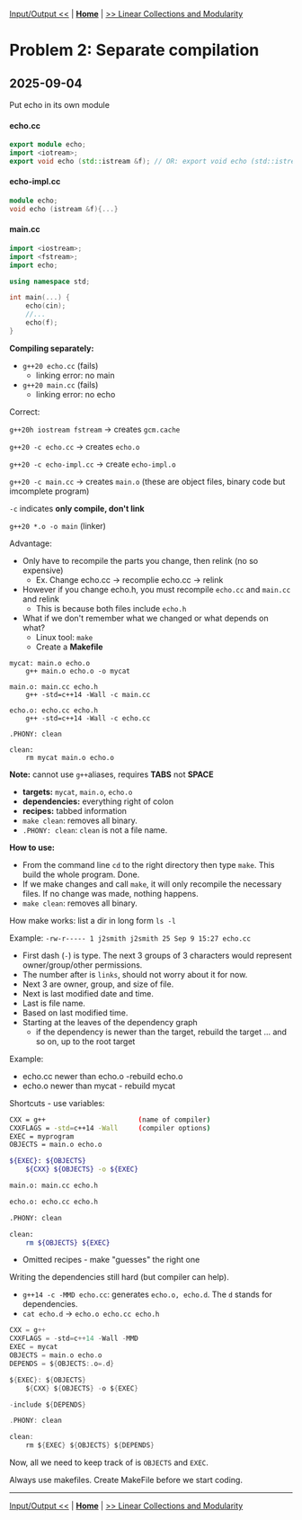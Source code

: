 [Input/Output <<](./problem_1.md) | [**Home**](../README.md) | [>> Linear Collections and Modularity](./problem_3.md) 
# Problem 2: Separate compilation
## **2025-09-04**
Put echo in its own module

#### echo.cc
```C++
export module echo;
import <iotream>;
export void echo (std::istream &f); // OR: export void echo (std::istream &);
```

#### echo-impl.cc
```C++
module echo;
void echo (istream &f){...}
```

#### main.cc
```C++
import <iostream>;
import <fstream>;
import echo;

using namespace std;

int main(...) {
    echo(cin);
    //...
    echo(f);
}
```

**Compiling separately:** 
- `g++20 echo.cc` (fails)
    - linking error: no main
- `g++20 main.cc` (fails)
    - linking error: no echo

Correct:

`g++20h iostream fstream` -> creates `gcm.cache`

`g++20 -c echo.cc` -> creates `echo.o`

`g++20 -c echo-impl.cc` -> create `echo-impl.o`

`g++20 -c main.cc` -> creates `main.o` (these are object files, binary code but imcomplete program)

`-c` indicates **only compile, don't link**

`g++20 *.o -o main` (linker)

Advantage:
- Only have to recompile the parts you change, then relink (no so expensive)
    - Ex. Change echo.cc -> recomplie echo.cc -> relink
- However if you change echo.h, you must recompile `echo.cc` and `main.cc` and relink
    - This is because both files include `echo.h`
- What if we don't remember what we changed or what depends on what?
    - Linux tool: `make`
    - Create a **Makefile**

```mak
mycat: main.o echo.o
    g++ main.o echo.o -o mycat

main.o: main.cc echo.h
    g++ -std=c++14 -Wall -c main.cc

echo.o: echo.cc echo.h
    g++ -std=c++14 -Wall -c echo.cc

.PHONY: clean

clean:
    rm mycat main.o echo.o
```

**Note:** cannot use `g++`aliases, requires **TABS** not **SPACE**

- **targets:** `mycat`, `main.o`, `echo.o`
- **dependencies:** everything right of colon
- **recipes:** tabbed information
- `make clean`: removes all binary.
- `.PHONY: clean`: `clean` is not a file name.

**How to use:**
- From the command line `cd` to the right directory then type `make`. This build the whole program. Done.
- If we make changes and call `make`, it will only recompile the necessary files. If no change was made, nothing happens.
- `make clean`: removes all binary.

How make works: list a dir in long form `ls -l`

Example: `-rw-r----- 1 j2smith j2smith 25 Sep 9 15:27 echo.cc`
- First dash (`-`) is type. The next 3 groups of 3 characters would represent owner/group/other permissions.
- The number after is `links`, should not worry about it for now.
- Next 3 are owner, group, and size of file.
- Next is last modified date and time.
- Last is file name.
- Based on last modified time.
- Starting at the leaves of the dependency graph
    - if the dependency is newer than the target, rebuild the target ... and so on, up to the root target

Example: 
- echo.cc newer than echo.o -rebuild echo.o
- echo.o newer than mycat - rebuild mycat

Shortcuts - use variables:

```bash
CXX = g++                       (name of compiler)
CXXFLAGS = -std=c++14 -Wall     (compiler options)
EXEC = myprogram
OBJECTS = main.o echo.o

${EXEC}: ${OBJECTS}
    ${CXX} ${OBJECTS} -o ${EXEC}

main.o: main.cc echo.h

echo.o: echo.cc echo.h

.PHONY: clean

clean: 
    rm ${OBJECTS} ${EXEC}
```

- Omitted recipes - make "guesses" the right one

Writing the dependencies still hard (but compiler can help).

- `g++14 -c -MMD echo.cc`: generates `echo.o, echo.d`. The `d` stands for dependencies.
- `cat echo.d` -> `echo.o echo.cc echo.h` 

```C
CXX = g++
CXXFLAGS = -std=c++14 -Wall -MMD
EXEC = mycat
OBJECTS = main.o echo.o
DEPENDS = ${OBJECTS:.o=.d}

${EXEC}: ${OBJECTS}
    ${CXX} ${OBJECTS} -o ${EXEC}

-include ${DEPENDS}

.PHONY: clean

clean:
    rm ${EXEC} ${OBJECTS} ${DEPENDS}

```
Now, all we need to keep track of is `OBJECTS` and `EXEC`.

Always use makefiles. Create MakeFile before we start coding.

---
[Input/Output <<](./problem_1.md) | [**Home**](../README.md) | [>> Linear Collections and Modularity](./problem_3.md) 
